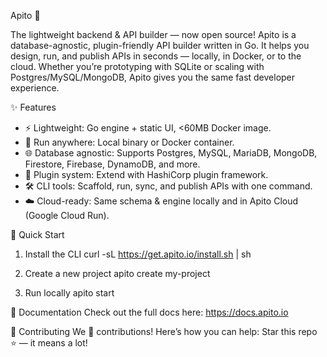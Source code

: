 Apito 🚀

The lightweight backend & API builder — now open source!
Apito is a database-agnostic, plugin-friendly API builder written in Go. It helps you design, run, and publish APIs in seconds — locally, in Docker, or to the cloud.
Whether you’re prototyping with SQLite or scaling with Postgres/MySQL/MongoDB, Apito gives you the same fast developer experience.

✨ Features
  * ⚡ Lightweight: Go engine + static UI, <60MB Docker image.
  * 🐳 Run anywhere: Local binary or Docker container.
  * 🌐 Database agnostic: Supports Postgres, MySQL, MariaDB, MongoDB, Firestore, Firebase, DynamoDB, and more.
  * 🔌 Plugin system: Extend with HashiCorp plugin framework.
  * 🛠 CLI tools: Scaffold, run, sync, and publish APIs with one command.
  * ☁️ Cloud-ready: Same schema & engine locally and in Apito Cloud (Google Cloud Run).

🚀 Quick Start
1. Install the CLI
curl -sL https://get.apito.io/install.sh | sh

2. Create a new project
apito create my-project

3. Run locally
apito start

📖 Documentation
Check out the full docs here: https://docs.apito.io

🤝 Contributing
We 💙 contributions! Here’s how you can help:
Star this repo ⭐ — it means a lot!

